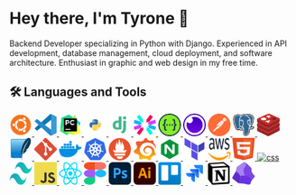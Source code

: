 # Hey there, I'm Tyrone 👋

Backend Developer specializing in Python with Django. Experienced in API development, database management, cloud deployment, and software architecture. Enthusiast in graphic and web design in my free time.

## 🛠️ Languages and Tools

<p>
  <a href="#" target="_blank">
    <img src="https://github.com/tyronejosee/tyronejosee/blob/main/assets/svg/ubuntu.svg" alt="ubuntu" width="40" height="40"/>
  </a>
  <a href="" target="_blank">
    <img src="https://github.com/tyronejosee/tyronejosee/blob/main/assets/vscode.svg" alt="vscode" width="40" height="40"/>
  </a>
  <a href="" target="_blank">
    <img src="https://github.com/tyronejosee/tyronejosee/blob/main/assets/svg/pycharm.svg" alt="pycharm" width="40" height="40"/>
  </a>
  <a href="https://www.python.org/" target="_blank">
    <img src="https://github.com/tyronejosee/tyronejosee/blob/main/assets/svg/python.svg" alt="python" width="40" height="40"/>
  </a>
  <a href="https://www.djangoproject.com/" target="_blank">
    <img src="https://github.com/tyronejosee/tyronejosee/blob/main/assets/svg/django.svg" alt="django" width="40" height="40"/>
  </a>
  <a href="#" target="_blank">
    <img src="https://github.com/tyronejosee/tyronejosee/blob/main/assets/svg/jwt.svg" alt="jwt" width="40" height="40"/>
  </a>
  <a href="#" target="_blank">
    <img src="https://github.com/tyronejosee/tyronejosee/blob/main/assets/svg/swagger.svg" alt="swagger" width="40" height="40"/>
  </a>
  <a href="#" target="_blank">
    <img src="https://github.com/tyronejosee/tyronejosee/blob/main/assets/svg/insomnia.svg" alt="insomnia" width="40" height="40"/>
  </a>
  <a href="#" target="_blank">
    <img src="https://github.com/tyronejosee/tyronejosee/blob/main/assets/svg/postman.svg" alt="postman" width="40" height="40"/>
  </a>
  <a href="https://www.postgresql.org/" target="_blank">
    <img src="https://github.com/tyronejosee/tyronejosee/blob/main/assets/postgresql.svg" alt="postgresql" width="40" height="40"/>
  </a>
  <a href="#" target="_blank">
    <img src="https://github.com/tyronejosee/tyronejosee/blob/main/assets/svg/redis.svg" alt="redis" width="40" height="40"/>
  </a>
  <a href="https://www.sqlite.org/index.html" target="_blank">
    <img src="https://github.com/tyronejosee/tyronejosee/blob/main/assets/sqlite.svg" alt="sqlite" width="40" height="40"/>
  </a>
  <a href="https://git-scm.com/" target="_blank">
    <img src="https://github.com/tyronejosee/tyronejosee/blob/main/assets/svg/git.svg" alt="git" width="40" height="40"/>
  </a>
  <a href="#" target="_blank">
    <img src="https://github.com/tyronejosee/tyronejosee/blob/main/assets/svg/docker.svg" alt="docker" width="40" height="40"/>
  </a>
  <a href="#" target="_blank">
    <img src="https://github.com/tyronejosee/tyronejosee/blob/main/assets/svg/kubernetes.svg" alt="kubernetes" width="40" height="40"/>
  </a>
  <a href="#" target="_blank">
    <img src="https://github.com/tyronejosee/tyronejosee/blob/main/assets/svg/prometheus.svg" alt="prometheus" width="40" height="40"/>
  </a>
  <a href="#" target="_blank">
    <img src="https://github.com/tyronejosee/tyronejosee/blob/main/assets/svg/grafana.svg" alt="grafana" width="40" height="40"/>
  </a>
  <a href="https://www.nginx.com/" target="_blank">
    <img src="https://github.com/tyronejosee/tyronejosee/blob/main/assets/nginx2.svg" alt="nginx" width="40" height="40"/>
  </a>
  <a href="https://www.nginx.com/" target="_blank">
    <img src="https://github.com/tyronejosee/tyronejosee/blob/main/assets/svg/terraform.svg" alt="terraform" width="40" height="40"/>
  </a>
  <a href="#" target="_blank">
    <img src="https://github.com/tyronejosee/tyronejosee/blob/main/assets/svg/aws.svg" alt="aws" width="40" height="40"/>
  </a>
  <a href="https://developer.mozilla.org/en-US/docs/Web/HTML" target="_blank">
    <img src="https://github.com/tyronejosee/tyronejosee/blob/main/assets/svg/html.svg" alt="html" width="40" height="40"/>
  </a>
  <a href="https://www.w3.org/Style/CSS/Overview.en.html" target="_blank">
    <img src="https://github.com/tyronejosee/tyronejosee/blob/main/assets/svg/css3.svg" alt="css" width="40" height="40"/>
  </a>
  <a href="https://tailwindcss.com/" target="_blank">
    <img src="https://github.com/tyronejosee/tyronejosee/blob/main/assets/svg/tailwindcss.svg" alt="tailwindcss" width="40" height="40"/>
  </a>
  <a href="#" target="_blank">
    <img src="https://github.com/tyronejosee/tyronejosee/blob/main/assets/svg/javascript.svg" alt="javascript" width="40" height="40"/>
  </a>
  <a href="#" target="_blank">
    <img src="https://github.com/tyronejosee/tyronejosee/blob/main/assets/svg/react.svg" alt="react" width="40" height="40"/>
  </a>
  <a href="#" target="_blank">
    <img src="https://github.com/tyronejosee/tyronejosee/blob/main/assets/svg/figma.svg" alt="figma" width="40" height="40"/>
  </a>
  <a href="#" target="_blank">
    <img src="https://github.com/tyronejosee/tyronejosee/blob/main/assets/svg/photoshop.svg" alt="photoshop" width="40" height="40"/>
  </a>
  <a href="#" target="_blank">
    <img src="https://github.com/tyronejosee/tyronejosee/blob/main/assets/svg/illustrator.svg" alt="illustrator" width="40" height="40"/>
  </a>
  <a href="#" target="_blank">
    <img src="https://github.com/tyronejosee/tyronejosee/blob/main/assets/svg/trello.svg" alt="trello" width="40" height="40"/>
  </a>
  <a href="#" target="_blank">
    <img src="https://github.com/tyronejosee/tyronejosee/blob/main/assets/jira.svg" alt="Jira" width="40" height="40"/>
  </a>
  <a href="#" target="_blank">
    <img src="https://github.com/tyronejosee/tyronejosee/blob/main/assets/notion.svg" alt="notion" width="40" height="40"/>
  </a>
  <a href="#" target="_blank">
    <img src="https://github.com/tyronejosee/tyronejosee/blob/main/assets/svg/obsidian.svg" alt="obsidian" width="40" height="40"/>
  </a>
</p>
